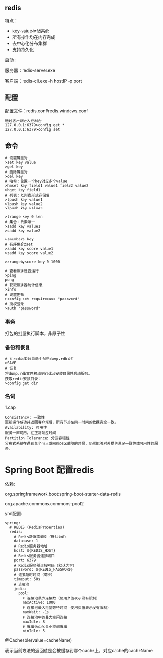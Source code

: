 ## redis

特点：

- key-value存储系统
- 所有操作均在内存完成
- 去中心化分布集群
- 支持持久化

启动：

服务器：redis-server.exe

客户端：redis-cli.exe -h hostIP -p port

## 配置

配置文件：redis.conf/redis.windows.conf

```
通过客户端进入控制台
127.0.0.1:6379>config get * 
127.0.0.1:6379>config set
```



## 命令

```
# 设置键值对
>set key value
>get key
# 删除键值对
>del key
# 哈希：设置一个key对应多个value
>hmset key field1 value1 field2 value2
>hget key field1
# 列表：以列表形式存储值
>lpush key value1
>lpush key value2
>lpush key value3

>lrange key 0 len
# 集合：元素唯一
>sadd key value1
>sadd key value2

>smembers key
# 有序集合zset
>zadd key score value1
>zadd key score value2

>zrangebyscore key 0 1000

# 查看服务是否运行
>ping
pong
# 获取服务器统计信息
>info
# 设置密码
>config set requirepass "password"
# 授权登录
>auth "password"
```

### 事务

打包的批量执行脚本，非原子性

### 备份和恢复

```
# 在redis安装目录中创建dump.rdb文件
>SAVE
# 恢复
将dump.rdb文件移动到redis安装目录并启动服务。
获取redis安装目录：
>config get dir
```

### 名词

1.cap

```
Consistency: 一致性
更新操作成功并返回客户端后，所有节点在同一时间的数据完全一致。
Availability: 可用性
服务一直可用，在正常响应时间
Partition Tolerance: 分区容错性
分布式系统在遇到某个节点或网络分区故障的时候，仍然能够对外提供满足一致性或可用性的服务。
```

# Spring Boot 配置redis

依赖:

org.springframework.boot:spring-boot-starter-data-redis

org.apache.commons.commons-pool2

yml配置:

```
spring:
  # REDIS (RedisProperties)
  redis:
    # Redis数据库索引（默认为0）
    database: 1
    # Redis服务器地址
    host: ${REDIS_HOST}
    # Redis服务器连接端口
    port: 6379
    # Redis服务器连接密码（默认为空）
    password: ${REDIS_PASSWORD}
    # 连接超时时间（毫秒）
    timeout: 50s
    # 连接池
    jedis:
      pool:
        # 连接池最大连接数（使用负值表示没有限制）
        maxActive: 1000
        # 连接池最大阻塞等待时间（使用负值表示没有限制）
        maxWait: -1s
        # 连接池中的最大空闲连接
        maxIdle: 8
        # 连接池中的最小空闲连接
        minIdle: 5
```

@Cacheable(value=cacheName)

表示当前方法的返回值是会被缓存到哪个cache上，对应cache的cacheName